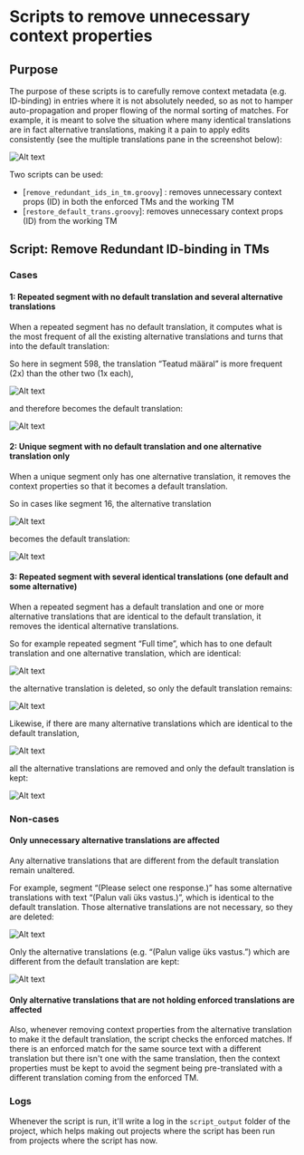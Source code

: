 # Scripts to remove unnecessary context properties

<!--- https://imgur.com/gallery/8tIFPMG -->

## Purpose 

The purpose of these scripts is to carefully remove context metadata (e.g. ID-binding) in entries where it is not absolutely needed, so as not to hamper auto-propagation and proper flowing of the normal sorting of matches. For example, it is meant to solve the situation where many identical translations are in fact alternative translations, making it a pain to apply edits consistently (see the multiple translations pane in the screenshot below):

<!-- https://imgur.com/zbNMc2R -->
![Alt text](https://i.imgur.com/zbNMc2R.png "Multiple translations with identical text")

Two scripts can be used: 

* [`remove_redundant_ids_in_tm.groovy`] : removes unnecessary context props (ID) in both the enforced TMs and the working TM
* [`restore_default_trans.groovy`]: removes unnecessary context props (ID) from the working TM

## Script: Remove Redundant ID-binding in TMs

### Cases


#### 1: Repeated segment with no default translation and several alternative translations

When a repeated segment has no default translation, it computes what is the most frequent of all the existing alternative translations and turns that into the default translation:

So here in segment 598, the translation “Teatud määral” is more frequent (2x) than the other two (1x each), 

![Alt text](https://i.imgur.com/ZanccOS.png "x")

and therefore becomes the default translation:

![Alt text](https://i.imgur.com/FRIdRo6.png "x")

<!--- test what happens with a unique segment with several alternative transaltion --> 


#### 2: Unique segment with no default translation and one alternative translation only

When a unique segment only has one alternative translation, it removes the context properties so that it becomes a default translation.

So in cases like segment 16, the alternative translation

![Alt text](https://i.imgur.com/MzQGAoU.png "x")

becomes the default translation: 

![Alt text](https://i.imgur.com/SY6xLtX.png "x") 

<!--- test what happens with repeated segments with one alternative transaltion --> 


#### 3: Repeated segment with several identical translations (one default and some alternative)

When a repeated segment has a default translation and one or more alternative translations that are identical to the default translation, it removes the identical alternative translations.

So for example repeated segment “Full time”, which has to one default translation and one alternative translation, which are identical:

![Alt text](https://i.imgur.com/7WScacQ.png "x") 

the alternative translation is deleted, so only the default translation remains:

![Alt text](https://i.imgur.com/RY70EuN.png "x") 

Likewise, if there are many alternative translations which are identical to the default translation,

![Alt text](https://i.imgur.com/C3UgLlI.png "x") 

all the alternative translations are removed and only the default translation is kept:

![Alt text](https://i.imgur.com/9MuTtz4.png "x") 


### Non-cases

#### Only unnecessary alternative translations are affected

Any alternative translations that are different from the default translation remain unaltered.

For example, segment “(Please select one response.)” has some alternative translations with text “(Palun vali üks vastus.)”, which is identical to the default translation. Those alternative translations are not necessary, so they are deleted:

![Alt text](https://i.imgur.com/rGkRqp7.png "x") 

Only the alternative translations (e.g. “(Palun valige üks vastus.”) which are different from the default translation are kept:

![Alt text](https://i.imgur.com/IjXUv95.png "x")

#### Only alternative translations that are not holding enforced translations are affected

Also, whenever removing context properties from the alternative translation to make it the default translation, the script checks the enforced matches. If there is an enforced match for the same source text with a different translation but there isn't one with the same translation, then the context properties must be kept to avoid the segment being pre-translated with a different translation coming from the enforced TM.

### Logs

Whenever the script is run, it'll write a log in the `script_output` folder of the project, which helps making out projects where the script has been run from projects where the script has now.
